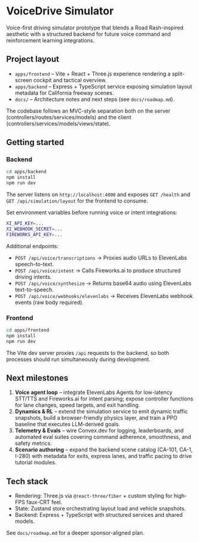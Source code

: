# VoiceDrive Simulator

Voice-first driving simulator prototype that blends a Road Rash-inspired aesthetic with a structured backend for future voice command and reinforcement learning integrations.

## Project layout

- `apps/frontend` – Vite + React + Three.js experience rendering a split-screen cockpit and tactical overview.
- `apps/backend` – Express + TypeScript service exposing simulation layout metadata for California freeway scenes.
- `docs/` – Architecture notes and next steps (see `docs/roadmap.md`).

The codebase follows an MVC-style separation both on the server (controllers/routes/services/models) and the client (controllers/services/models/views/state).

## Getting started

### Backend

```bash
cd apps/backend
npm install
npm run dev
```

The server listens on `http://localhost:4000` and exposes `GET /health` and `GET /api/simulation/layout` for the frontend to consume.

Set environment variables before running voice or intent integrations:

```bash
XI_API_KEY=...
XI_WEBHOOK_SECRET=...
FIREWORKS_API_KEY=...
```

Additional endpoints:

- `POST /api/voice/transcriptions` → Proxies audio URLs to ElevenLabs speech-to-text.
- `POST /api/voice/intent` → Calls Fireworks.ai to produce structured driving intents.
- `POST /api/voice/synthesize` → Returns base64 audio using ElevenLabs text-to-speech.
- `POST /api/voice/webhooks/elevenlabs` → Receives ElevenLabs webhook events (raw body required).

### Frontend

```bash
cd apps/frontend
npm install
npm run dev
```

The Vite dev server proxies `/api` requests to the backend, so both processes should run simultaneously during development.

## Next milestones

1. **Voice agent loop** – integrate ElevenLabs Agents for low-latency STT/TTS and Fireworks.ai for intent parsing; expose controller functions for lane changes, speed targets, and exit handling.
2. **Dynamics & RL** – extend the simulation service to emit dynamic traffic snapshots, build a browser-friendly physics layer, and train a PPO baseline that executes LLM-derived goals.
3. **Telemetry & Evals** – wire Convex.dev for logging, leaderboards, and automated eval suites covering command adherence, smoothness, and safety metrics.
4. **Scenario authoring** – expand the backend scene catalog (CA-101, CA-1, I-280) with metadata for exits, express lanes, and traffic pacing to drive tutorial modules.

## Tech stack

- Rendering: Three.js via `@react-three/fiber` + custom styling for high-FPS faux-CRT feel.
- State: Zustand store orchestrating layout load and vehicle snapshots.
- Backend: Express + TypeScript with structured services and shared models.

See `docs/roadmap.md` for a deeper sponsor-aligned plan.
